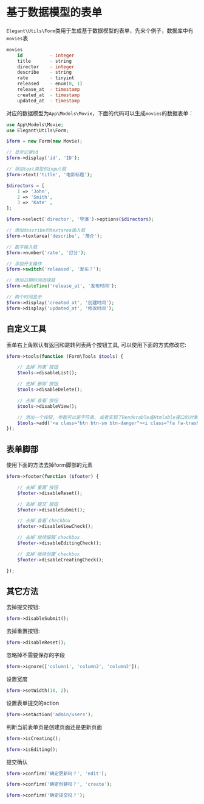 # 基于数据模型的表单

`Elegant\Utils\Form`类用于生成基于数据模型的表单，先来个例子，数据库中有`movies`表

```sql
movies
    id          - integer
    title       - string
    director    - integer
    describe    - string
    rate        - tinyint
    released    - enum(0, 1)
    release_at  - timestamp
    created_at  - timestamp
    updated_at  - timestamp
```

对应的数据模型为`App\Models\Movie`，下面的代码可以生成`movies`的数据表单：

```php
use App\Models\Movie;
use Elegant\Utils\Form;

$form = new Form(new Movie);

// 显示记录id
$form->display('id', 'ID');

// 添加text类型的input框
$form->text('title', '电影标题');

$directors = [
    1 => 'John',
    2 => 'Smith',
    3 => 'Kate' ,
];

$form->select('director', '导演')->options($directors);

// 添加describe的textarea输入框
$form->textarea('describe', '简介');

// 数字输入框
$form->number('rate', '打分');

// 添加开关操作
$form->switch('released', '发布？');

// 添加日期时间选择框
$form->dateTime('release_at', '发布时间');

// 两个时间显示
$form->display('created_at', '创建时间');
$form->display('updated_at', '修改时间');
```

## 自定义工具

表单右上角默认有返回和跳转列表两个按钮工具, 可以使用下面的方式修改它:

```php
$form->tools(function (Form\Tools $tools) {

    // 去掉`列表`按钮
    $tools->disableList();

    // 去掉`删除`按钮
    $tools->disableDelete();

    // 去掉`查看`按钮
    $tools->disableView();

    // 添加一个按钮, 参数可以是字符串, 或者实现了Renderable或Htmlable接口的对象实例
    $tools->add('<a class="btn btn-sm btn-danger"><i class="fa fa-trash"></i>&nbsp;&nbsp;delete</a>');
});
```

## 表单脚部

使用下面的方法去掉form脚部的元素

```php
$form->footer(function ($footer) {

    // 去掉`重置`按钮
    $footer->disableReset();

    // 去掉`提交`按钮
    $footer->disableSubmit();

    // 去掉`查看`checkbox
    $footer->disableViewCheck();

    // 去掉`继续编辑`checkbox
    $footer->disableEditingCheck();

    // 去掉`继续创建`checkbox
    $footer->disableCreatingCheck();

});
```

## 其它方法

去掉提交按钮:

```php
$form->disableSubmit();
```

去掉重置按钮:

```php
$form->disableReset();
```

忽略掉不需要保存的字段

```php
$form->ignore(['column1', 'column2', 'column3']);
```

设置宽度

```php
$form->setWidth(10, 2);
```

设置表单提交的action

```php
$form->setAction('admin/users');
```

判断当前表单页是创建页面还是更新页面

```php
$form->isCreating();

$form->isEditing();
```

提交确认

```php
$form->confirm('确定更新吗？', 'edit');

$form->confirm('确定创建吗？', 'create');

$form->confirm('确定提交吗？');
```
